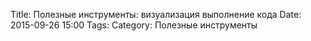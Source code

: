 Title: Полезные инструменты: визуализация выполнение кода
Date: 2015-09-26 15:00
Tags: 
Category: Полезные инструменты